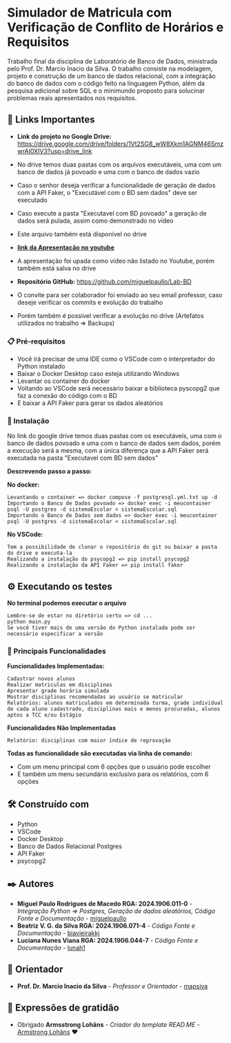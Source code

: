 # Simulador de Matricula com Verificação de Conflito de Horários e Requisitos

Trabalho final da disciplina de Laboratório de Banco de Dados, ministrada pelo Prof. Dr. Marcio Inacio da Silva.
O trabalho consiste na modelagem, projeto e construção de um banco de dados relacional, com a integração do banco de dados com o código feito na linguagem Python, além da pesquisa adicional sobre SQL e o minimundo proposto para solucinar problemas reais apresentados nos requisitos.

## 🚀 Links Importantes

* **Link do projeto no Google Drive:** https://drive.google.com/drive/folders/1Vt2SG8_wW8Xkm1AGNM46SmzwrAI0XIV3?usp=drive_link

* No drive temos duas pastas com os arquivos executáveis, uma com um banco de dados já povoado e uma com o banco de dados vazio
* Caso o senhor deseja verificar a funcionalidade de geração de dados com a API Faker, o "Executável com o BD sem dados" deve ser executado
* Caso execute a pasta "Executavel com BD povoado" a geração de dados será pulada, assim como demonstrado no vídeo
* Este arquivo também está disponível no drive

* **[link da Apresentação no youtube](https://www.youtube.com/watch?v=B8dXA444OtU)**
* A apresentação foi upada como video não listado no Youtube, porém também está salva no drive

* **Repositório GitHub:** https://github.com/miguelpaullo/Lab-BD  
* O convite para ser colaborador foi enviado ao seu email professor, caso deseje verificar os commits e evolução do trabalho
* Porém também é possivel verificar a evolução no drive (Artefatos utilizados no trabalho => Backups)

### 📋 Pré-requisitos

* Você irá precisar de uma IDE como o VSCode com o interpretador do Python instalado
* Baixar o Docker Desktop caso esteja utilizando Windows
* Levantar os container do docker
* Voltando ao VSCode será necessário baixar a biblioteca pyscopg2 que faz a conexão do código com o BD
* E baixar a API Faker para gerar os dados aleatórios

### 🔧 Instalação

No link do google drive temos duas pastas com os executáveis, uma com o banco de dados povoado e uma com o banco de dados sem dados, porém a execução será a mesma, com a única diferença que a API Faker será executada na pasta "Executavel com BD sem dados"

**Descrevendo passo a passo:**

**No docker:**

```
Levantando o container => docker compose -f postgresql.yml.txt up -d
Importando o Banco de Dados povoado => docker exec -i meucontainer psql -U postgres -d sistemaEscolar < sistemaEscolar.sql
Importando o Banco de Dados sem dados => docker exec -i meucontainer psql -U postgres -d sistemaEscolar < sistemaEscolar.sql
```

**No VSCode:**

```
Tem a possibilidade de clonar o repositório do git ou baixar a pasta do drive e executa-la
Realizando a instalação do psycopg2 => pip install psycopg2
Realizando a instalação da API Faker => pip install faker
```

## ⚙️ Executando os testes

**No terminal podemos executar o arquivo**

```
Lembre-se de estar no diretório certo => cd ...
python main.py
Se você tiver mais de uma versão do Python instalada pode ser necessário especificar a versão
```

### 🔩 Principais Funcionalidades

**Funcionalidades Implementadas:**

```
Cadastrar novos alunos
Realizar matriculas em disciplinas
Apresentar grade horária simulada
Mostrar disciplinas recomendadas ao usuário se matricular
Relatórios: alunos matriculados em determinada turma, grade individual de cada aluno cadastrado, disciplinas mais e menos procuradas, alunos aptos a TCC e/ou Estágio
```

**Funcionalidades Não Implementadas**

```
Relatório: disciplinas com maior índice de reprovação
```

**Todas as funcionalidade são executadas via linha de comando:**

* Com um menu principal com 6 opções que o usuário pode escolher
* E também um menu secundário exclusivo para os relatórios, com 6 opções

## 🛠️ Construído com

* Python
* VSCode
* Docker Desktop
* Banco de Dados Relacional Postgres
* API Faker
* psycopg2

## ✒️ Autores

* **Miguel Paulo Rodrigues de Macedo RGA: 2024.1906.011-0** - *Integração Python => Postgres, Geração de dados aleatórios, Código Fonte e Documentação* - [miguelpaullo](https://github.com/miguelpaullo)
* **Beatriz V. G. da Silva RGA: 2024.1906.071-4** - *Código Fonte e Documentação* - [biavieirakkj](https://github.com/biavieirakkj)
* **Luciana Nunes Viana RGA: 2024.1906.044-7** - *Código Fonte e Documentação* - [lunah1](https://github.com/lunah1)

## 📄 Orientador

* **Prof. Dr. Marcio Inacio da Silva** - *Professor e Orientador* - [mapsiva](https://github.com/mapsiva)

## 🎁 Expressões de gratidão

* Obrigado **Armsstrong Lohãns** - *Criador do template READ.ME* - [Armstrong Lohãns](https://gist.github.com/lohhans) ❤️
